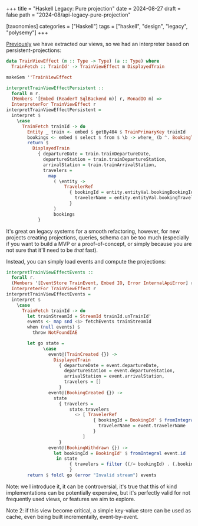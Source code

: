 +++
title = "Haskell Legacy: Pure projection"
date = 2024-08-27
draft = false
path = "2024-08/api-legacy-pure-projection"

[taxonomies]
categories = ["Haskell"]
tags = ["haskell", "design", "legacy", "polysemy"]
+++

[Previously](@/2024-08-20_api-legacy-cqrs.md) we have extracted our views, so
we had an interpreter based on persistent-projections:

```haskell
data TrainViewEffect (m :: Type -> Type) (a :: Type) where
  TrainFetch :: TrainId' -> TrainViewEffect m DisplayedTrain

makeSem ''TrainViewEffect

interpretTrainViewEffectPersistent ::
  forall m r.
  (Members '[Embed (ReaderT SqlBackend m)] r, MonadIO m) =>
  InterpreterFor TrainViewEffect r
interpretTrainViewEffectPersistent =
  interpret $
    \case
      TrainFetch trainId -> do
        Entity _ train <- embed $ getBy404 $ TrainPrimaryKey trainId
        bookings <- embed $ select $ from $ \b -> where_ (b ^. BookingTrainId ==. val (TrainKey trainId)) $> b
        return $
          DisplayedTrain
            { departureDate = train.trainDepartureDate,
              departureStation = train.trainDepartureStation,
              arrivalStation = train.trainArrivalStation,
              travelers =
                map
                  ( \entity ->
                      TravelerRef
                        { bookingId = entity.entityVal.bookingBookingId,
                          travelerName = entity.entityVal.bookingTravelerName
                        }
                  )
                  bookings
            }
```

It's great on legacy systems for a smooth refactoring, however, for new projects
creating projections, queries, schema can be too much (especially if you want to
build a MVP or a proof-of-concept, or simply because you are not sure that it'll
need to be *that* fast).

Instead, you can simply load events and compute the projections:

```haskell
interpretTrainViewEffectEvents ::
  forall r.
  (Members '[EventStore TrainEvent, Embed IO, Error InternalApiError] r) =>
  InterpreterFor TrainViewEffect r
interpretTrainViewEffectEvents =
  interpret $
    \case
      TrainFetch trainId -> do
        let trainStreamId = StreamId trainId.unTrainId'
        events <- map snd <$> fetchEvents trainStreamId
        when (null events) $
          throw NotFoundIAE

        let go state =
              \case
                event@(TrainCreated {}) ->
                  DisplayedTrain
                    { departureDate = event.departureDate,
                      departureStation = event.departureStation,
                      arrivalStation = event.arrivalStation,
                      travelers = []
                    }
                event@(BookingCreated {}) ->
                  state
                    { travelers =
                        state.travelers
                          <> [ TravelerRef
                                 { bookingId = BookingId' $ fromIntegral event.id,
                                   travelerName = event.travelerName
                                 }
                             ]
                    }
                event@(BookingWithdrawn {}) ->
                  let bookingId = BookingId' $ fromIntegral event.id
                   in state
                        { travelers = filter ((/= bookingId) . (.bookingId)) state.travelers
                        }
        return $ foldl go (error "Invalid stream") events
```

Note: we I introduce it, it can be controversial, it's true that this of kind
implementations can be potentially expensive, but it's perfectly valid for not
frequently used views, or features we aim to explore.

Note 2: if this view become critical, a simple key-value store can be used as
cache, even being built incrementally, event-by-event.
